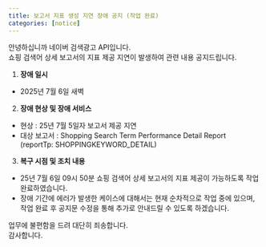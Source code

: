 ```yaml
---
title: 보고서 지표 생성 지연 장애 공지 (작업 완료)
categories: [notice]
---
```


안녕하십니까 네이버 검색광고 API입니다.<br>
쇼핑 검색어 상세 보고서의 지표 제공 지연이 발생하여 관련 내용 공지드립니다.

1. **장애 일시** <br>
- 2025년 7월 6일 새벽


2.  **장애 현상 및 장애 서비스**<br>
- 현상 : 25년 7월 5일자 보고서 제공 지연 
- 대상 보고서 : Shopping Search Term Performance Detail Report (reportTp: SHOPPINGKEYWORD_DETAIL)


3. **복구 시점 및 조치 내용**<br>
- 25년 7월 6일 09시 50분 쇼핑 검색어 상세 보고서의 지표 제공이 가능하도록 작업 완료하였습니다.
- 장애 기간에 에러가 발생한 케이스에 대해서는 현재 순차적으로 작업 중에 있으며, 작업 완료 후 공지문 수정을 통해 추가로 안내드릴 수 있도록 하겠습니다.

업무에 불편함을 드려 대단히 죄송합니다. <br>
감사합니다.
